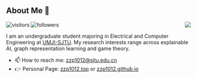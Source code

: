 ## About Me 👋 
<img align="right" src="https://github-readme-stats.vercel.app/api?username=zzp1012&show_icons=true&icon_color=805AD5&text_color=718096&bg_color=ffffff&hide_title=true" />

![visitors](https://visitor-badge.glitch.me/badge?page_id=zzp1012.zzp1012)  ![followers](https://img.shields.io/github/followers/zzp1012)

I am an undergraduate student majoring in Electrical and Computer Engineering at [UMJI-SJTU](ji.sjtu.edu.cn). My research interests range across explainable AI, graph representation learning and game theory.

- 📫 How to reach me: [zzp1012@sjtu.edu.cn](mailto:zzp1012@sjtu.edu.cn)
- 👉 Personal Page: [zzp1012.top](http://zzp1012.top/) or [zzp1012.github.io](https://zzp1012.github.io/)
